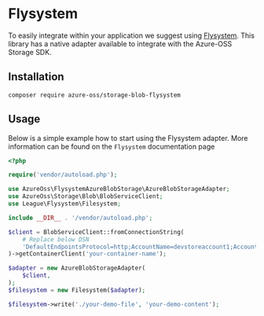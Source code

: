 # Flysystem

To easily integrate within your application we suggest using [Flysystem](https://flysystem.thephpleague.com/). This
library has a native adapter available to integrate with the Azure-OSS Storage SDK.

## Installation

```shell
composer require azure-oss/storage-blob-flysystem
```

## Usage

Below is a simple example how to start using the Flysystem adapter. More information can be found on the `Flysystem`
documentation page

```php
<?php

require('vendor/autoload.php');

use AzureOss\FlysystemAzureBlobStorage\AzureBlobStorageAdapter;
use AzureOss\Storage\Blob\BlobServiceClient;
use League\Flysystem\Filesystem;

include __DIR__ . '/vendor/autoload.php';

$client = BlobServiceClient::fromConnectionString(
    # Replace below DSN
    'DefaultEndpointsProtocol=http;AccountName=devstoreaccount1;AccountKey=Eby8vdM02xNOcqFlqUwJPLlmEtlCDXJ1OUzFT50uSRZ6IFsuFq2UVErCz4I6tq/K1SZFPTOtr/KBHBeksoGMGw==;BlobEndpoint=http://azurite:10000/devstoreaccount1;QueueEndpoint=http://azurite:10001/devstoreaccount1;TableEndpoint=http://azurite:10002/devstoreaccount1;'
)->getContainerClient('your-container-name');

$adapter = new AzureBlobStorageAdapter(
    $client,
);
$filesystem = new Filesystem($adapter);

$filesystem->write('./your-demo-file', 'your-demo-content');
```
